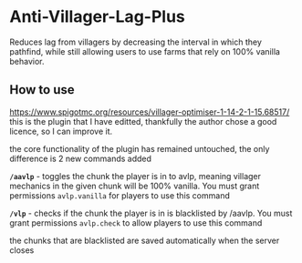 # Anti-Villager-Lag-Plus
Reduces lag from villagers by decreasing the interval in which they pathfind, while still allowing users to use farms that rely on 100% vanilla behavior.

## How to use
https://www.spigotmc.org/resources/villager-optimiser-1-14-2-1-15.68517/
this is the plugin that I have editted, thankfully the author chose a good licence, so I can improve it.

the core functionality of the plugin has remained untouched, the only difference is 2 new commands added

**`/aavlp`** - toggles the chunk the player is in to avlp, meaning villager mechanics in the given chunk will be 100% vanilla. You must grant permissions `avlp.vanilla` for players to use this command

  
**`/vlp`** - checks if the chunk the player is in is blacklisted by /aavlp. You must grant permissions `avlp.check` to allow players to use this command
  
the chunks that are blacklisted are saved automatically when the server closes
